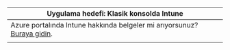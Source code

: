 |Uygulama hedefi: Klasik konsolda Intune |
|--|
|Azure portalında Intune hakkında belgeler mi arıyorsunuz? [Buraya gidin](https://docs.microsoft.com/intune/what-is-intune).|
| |
